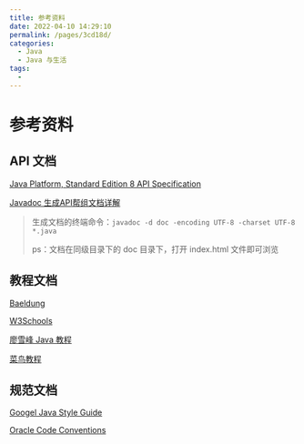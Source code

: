 ```yaml
---
title: 参考资料
date: 2022-04-10 14:29:10
permalink: /pages/3cd18d/
categories:
  - Java
  - Java 与生活
tags:
  - 
---
```

# 参考资料

## API 文档

[Java Platform, Standard Edition 8 API Specification](https://docs.oracle.com/javase/8/docs/api/)

[Javadoc 生成API帮组文档详解](https://blog.csdn.net/fanxiaobin577328725/article/details/52658781)

> 生成文档的终端命令：`javadoc -d doc -encoding UTF-8 -charset UTF-8 *.java`
>
> ps：文档在同级目录下的 doc 目录下，打开 index.html 文件即可浏览

## 教程文档

[Baeldung](https://www.baeldung.com/)

[W3Schools](https://www.w3schools.com/java/)

[廖雪峰 Java 教程](https://www.liaoxuefeng.com/wiki/1252599548343744)

[菜鸟教程](https://www.runoob.com/java/java-tutorial.html)

## 规范文档

[Googel Java Style Guide](https://google.github.io/styleguide/javaguide.html)

[Oracle Code Conventions](https://www.oracle.com/technetwork/java/codeconventions-150003.pdf)

